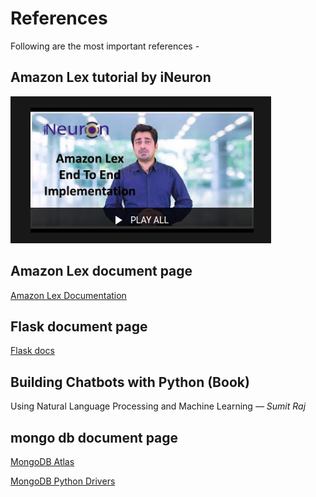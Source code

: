 # References
Following are the most important references -

## Amazon Lex tutorial by iNeuron

[![Amazon Lex Chat bot END to END](img/reference/lexTute.png)](https://www.youtube.com/playlist?list=PLmQAMKHKeLZ-MKK26WC9H2HCEr4Iffdhw)


## Amazon Lex document page

[Amazon Lex Documentation](https://docs.aws.amazon.com/lex/)

## Flask document page

[Flask docs](https://flask.palletsprojects.com/en/1.1.x/)

## Building Chatbots with Python (Book)

Using Natural Language Processing and
Machine Learning
*— Sumit Raj*

## mongo db document page

[MongoDB Atlas](https://docs.atlas.mongodb.com/)

[MongoDB Python Drivers](https://docs.mongodb.com/drivers/python)

